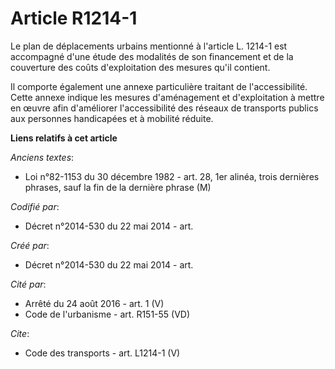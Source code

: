 # Article R1214-1

Le plan de déplacements urbains mentionné à l'article L. 1214-1 est accompagné d'une étude des modalités de son financement
et de la couverture des coûts d'exploitation des mesures qu'il contient. 

Il comporte également une annexe particulière traitant de l'accessibilité. Cette annexe indique les mesures d'aménagement et
d'exploitation à mettre en œuvre afin d'améliorer l'accessibilité des réseaux de transports publics aux personnes handicapées
et à mobilité réduite.

**Liens relatifs à cet article**

_Anciens textes_:

  - Loi n°82-1153 du 30 décembre 1982 - art. 28, 1er alinéa, trois dernières phrases, sauf la fin de la dernière phrase (M)

_Codifié par_:

  - Décret n°2014-530 du 22 mai 2014 - art.

_Créé par_:

  - Décret n°2014-530 du 22 mai 2014 - art.

_Cité par_:

  - Arrêté du 24 août 2016 - art. 1 (V)
  - Code de l'urbanisme - art. R151-55 (VD)

_Cite_:

  - Code des transports - art. L1214-1 (V)
